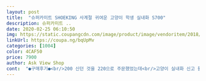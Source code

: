 ```yaml
---
layout: post 
title:  "슈퍼카미트 SHOEKING 사계절 귀여운 고양이 학생 실내화 S700" 
description: 슈퍼카미트 ..
date: 2020-02-25 06:10:50 
img: https://static.coupangcdn.com/image/product/image/vendoritem/2018/12/19/3956486912/51f01f79-ee83-4cd5-bca4-48e7bdc4abad.jpg 
linkUrl: https://coupa.ng/bqUpMv 
categories: [1004] 
color: 4CAF50 
price: 7900 
author: Ask View Shop 
cont:  "●구매후기●<br/>200 신던 것을 220으로 주문했었는데<br/>고양이 실내화 신고 돌아다녀 봤는데 편하고 폭신폭신해서 더더 만족입니다!!<br/>교환은 바로 다음 날 새벽에 왔어요.<br/><br/>교환하고는 제대로 왔어요!<br/>귀여운데 편하니까 또 사야죠~!<br/>그래서 210으로 다시 주문했어요<br/>그래서 급하게 주문했어요<br/>근데 신어보니까 220도 잘 맞더라고요?<br/>기존에 동생이 같은 실내화 핑크색 신고있는때<br/>남자아이인데도 신기에 부담스럽지 않으면서<br/>다들 이거 어디 꺼냐고 해서 알려줬네요~<br/>다른 색상도 살까 고민 중이에요.<br/><br/>다만 발볼이 넓은 친구는 고민해보셔야 할 것 같아요<br/>다음 날 바로 도착했습니다.<br/><br/>더 작으면 오히려 신고벗기 불편해해서 이정도 사이즈가<br/>뒤에 2센티 가량 여유있음.<br/><br/>디자인 때문에 고르게 됐는데 너무 귀여워요ㅜㅠ<br/>디자인이 너무 귀여워서 아이도 저도 맘에 듭니다<br/>디자인이 너무 귀엽고 깔끔해서요<br/>딱 좋아요!<br/>때도 잘안타고 괜찮아서 아들도 같은걸로 구입<br/>바닥 미끄러지지않게 잘되어있고 여러모로 만족 ♡<br/>발등에 귀가 쫑긋 세워진 모양이 귀여워요<br/>발볼이 넒은 친구는 신기에 약간 아플 수도 있을 것 같아요<br/>발이 많이 커져서<br/>발이 커져서 기존에 있던 실내화가 안 들어가네요<br/>방학이 끝나고  학교를 가야 되는데<br/>사시면 후회는 안하실 듯 합니다.<br/><br/>사이즈 220으로 교환하려다가 그냥 넉넉하게 230하기로요.<br/><br/>솔직히 하나 더 필요 없는데 그냥 갖고 싶네요 ㅋㅋ<br/>슬리퍼 끌고 다니다가 넘어질 뻔 해서... <br/>.<br/><br/>실내화 220으로 구입했는데 앞으로 끝까지 당겨신었을때<br/>실내화가 더 괜찮겠다 싶어서 구매했어요.<br/><br/>실내화가 필요해져서 구입했어요.<br/><br/>실물도 사진이랑 똑같고요.<br/><br/>양말 없이 신어봤는데 편하네요! 굿~<br/>엄청 크더라구요<br/>역시 쿠팡 완전 빨라요!!<br/>와우 너무 빨라서 당황했네요~!<br/>완전 마음에 들어요!<br/>완전 제 취향 저격이에요<br/>원래 운동화 210<br/> -220까지도 신거든요.<br/><br/>잘 샀다고 생각 듭니다.<br/><br/>재구매 의사 100%있습니다 ㅋㅋ<br/>재질도 말랑말랑한 재질이라서 가볍고 신어도 편하다고 하네요<br/>저는 디자인에 일단 대 만족이고요.<br/><br/>저렴해 보이지 않아요<br/>제 눈이 이상한 줄 알았는데 알고 보니까<br/>제 발에 큰 거 보니 사이즈는 정사이즈에요.<br/><br/>제가 이 제품을 고른 이유는<br/>처음에 사이즈가 양쪽 짝짝이로 와서 당황했어요 ㅋㅋ<br/>크록스처럼 발볼이 넓지 않고 약간 얄상한 스타일이라서<br/>평상시 운동화 여유 많이 있게해서 220~230 신는 남자아이<br/>한쪽은 220, 한쪽은 230 ㅋㅋㅋㅋ<br/>200 신던 것을 220으로 주문했었는데<br/>고양이 실내화 신고 돌아다녀 봤는데 편하고 폭신폭신해서 더더 만족입니다!!<br/>교환은 바로 다음 날 새벽에 왔어요.<br/><br/>교환하고는 제대로 왔어요!<br/>귀여운데 편하니까 또 사야죠~!<br/>그래서 210으로 다시 주문했어요<br/>그래서 급하게 주문했어요<br/>근데 신어보니까 220도 잘 맞더라고요?<br/>기존에 동생이 같은 실내화 핑크색 신고있는때<br/>남자아이인데도 신기에 부담스럽지 않으면서<br/>다들 이거 어디 꺼냐고 해서 알려줬네요~<br/>다른 색상도 살까 고민 중이에요.<br/><br/>다만 발볼이 넓은 친구는 고민해보셔야 할 것 같아요<br/>다음 날 바로 도착했습니다.<br/><br/>더 작으면 오히려 신고벗기 불편해해서 이정도 사이즈가<br/>뒤에 2센티 가량 여유있음.<br/><br/>디자인 때문에 고르게 됐는데 너무 귀여워요ㅜㅠ<br/>디자인이 너무 귀여워서 아이도 저도 맘에 듭니다<br/>디자인이 너무 귀엽고 깔끔해서요<br/>딱 좋아요!<br/>때도 잘안타고 괜찮아서 아들도 같은걸로 구입<br/>바닥 미끄러지지않게 잘되어있고 여러모로 만족 ♡<br/>발등에 귀가 쫑긋 세워진 모양이 귀여워요<br/>발볼이 넒은 친구는 신기에 약간 아플 수도 있을 것 같아요<br/>발이 많이 커져서<br/>발이 커져서 기존에 있던 실내화가 안 들어가네요<br/>방학이 끝나고  학교를 가야 되는데<br/>사시면 후회는 안하실 듯 합니다.<br/><br/>사이즈 220으로 교환하려다가 그냥 넉넉하게 230하기로요.<br/><br/>솔직히 하나 더 필요 없는데 그냥 갖고 싶네요 ㅋㅋ<br/>슬리퍼 끌고 다니다가 넘어질 뻔 해서... <br/>.<br/><br/>실내화 220으로 구입했는데 앞으로 끝까지 당겨신었을때<br/>실내화가 더 괜찮겠다 싶어서 구매했어요.<br/><br/>실내화가 필요해져서 구입했어요.<br/><br/>실물도 사진이랑 똑같고요.<br/><br/>양말 없이 신어봤는데 편하네요! 굿~<br/>엄청 크더라구요<br/>역시 쿠팡 완전 빨라요!!<br/>와우 너무 빨라서 당황했네요~!<br/>완전 마음에 들어요!<br/>완전 제 취향 저격이에요<br/>원래 운동화 210<br/> -220까지도 신거든요.<br/><br/>잘 샀다고 생각 듭니다.<br/><br/>재구매 의사 100%있습니다 ㅋㅋ<br/>재질도 말랑말랑한 재질이라서 가볍고 신어도 편하다고 하네요<br/>저는 디자인에 일단 대 만족이고요.<br/><br/>저렴해 보이지 않아요<br/>제 눈이 이상한 줄 알았는데 알고 보니까<br/>제 발에 큰 거 보니 사이즈는 정사이즈에요.<br/><br/>제가 이 제품을 고른 이유는<br/>처음에 사이즈가 양쪽 짝짝이로 와서 당황했어요 ㅋㅋ<br/>크록스처럼 발볼이 넓지 않고 약간 얄상한 스타일이라서<br/>평상시 운동화 여유 많이 있게해서 220~230 신는 남자아이<br/>한쪽은 220, 한쪽은 230 ㅋㅋㅋㅋ<br/>" 
---
```

